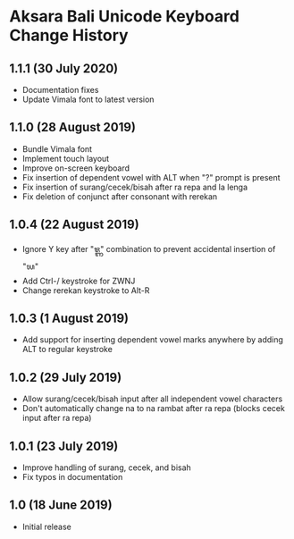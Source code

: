 Aksara Bali Unicode Keyboard Change History
===========================================

1.1.1 (30 July 2020)
--------------------
* Documentation fixes
* Update Vimala font to latest version

1.1.0 (28 August 2019)
----------------------

* Bundle Vimala font
* Implement touch layout
* Improve on-screen keyboard
* Fix insertion of dependent vowel with ALT when "?" prompt is present
* Fix insertion of surang/cecek/bisah after ra repa and la lenga
* Fix deletion of conjunct after consonant with rerekan

1.0.4 (22 August 2019)
----------------------

* Ignore Y key after "ᬚ᭄ᬜ" combination to prevent accidental insertion of "ᬬ"
* Add Ctrl-/ keystroke for ZWNJ
* Change rerekan keystroke to Alt-R

1.0.3 (1 August 2019)
---------------------

* Add support for inserting dependent vowel marks anywhere by adding ALT to regular keystroke

1.0.2 (29 July 2019)
--------------------

* Allow surang/cecek/bisah input after all independent vowel characters
* Don't automatically change na to na rambat after ra repa (blocks cecek input after ra repa)

1.0.1 (23 July 2019)
--------------------

* Improve handling of surang, cecek, and bisah
* Fix typos in documentation

1.0 (18 June 2019)
------------------

* Initial release
